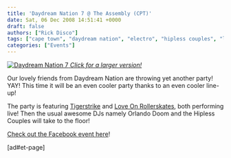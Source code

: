 ```yaml
---
title: 'Daydream Nation 7 @ The Assembly (CPT)'
date: Sat, 06 Dec 2008 14:51:41 +0000
draft: false
authors: ["Rick Disco"]
tags: ["cape town", "daydream nation", "electro", "hipless couples", "live", "love on rollerskates", "orlando doom", "party", "the assembly", "tigerstrike"]
categories: ["Events"]
---
```


 [![](/wp-content/uploads/2008/12/dd-212x300.jpg "Daydream Nation 7") _Click for a larger version!_](/wp-content/uploads/2008/12/dd.jpg)

Our lovely friends from Daydream Nation are throwing yet another party! YAY! This time it will be an even cooler party thanks to an even cooler line-up!

The party is featuring [Tigerstrike](http://www.myspace.com/wearetigerstrike "Tigerstrike") and [Love On Rollerskates](http://www.myspace.com/loveonrollerskates "Love On Rollerskates"), both performing live! Then the usual awesome DJs namely Orlando Doom and the Hipless Couples will take to the floor!

[Check out the Facebook event here](http://www.facebook.com/event.php?eid=38886993402 "Facebook Event")!

\[ad#et-page\]